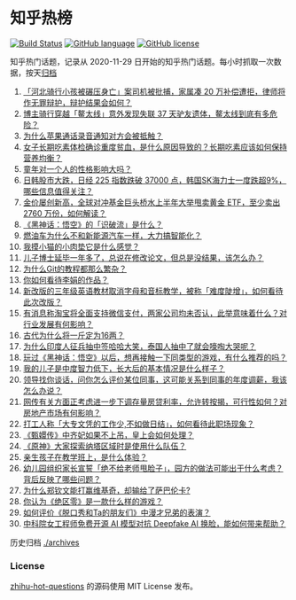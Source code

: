 # 知乎热榜
[![Build Status](https://github.com/ToWeLong/zhihu-hot-questions/workflows/CI/badge.svg)](https://github.com/ToWeLong/zhihu-hot-questions/actions)
[![GitHub language](https://img.shields.io/badge/language-golang-orange.svg)](https://golang.org/)
[![GitHub license](https://img.shields.io/github/license/ToWeLong/zhihu-hot-questions)](https://github.com/ToWeLong/zhihu-hot-questions/blob/main/LICENSE)

知乎热门话题，记录从 2020-11-29 日开始的知乎热门话题。每小时抓取一次数据，按天[归档](./archives)

<!-- BEGIN -->

1. [「河北骑行小孩被碾压身亡」案司机被批捕，家属凑 20 万补偿遭拒，律师将作无罪辩护，辩护结果会如何？](https://www.zhihu.com/question/666183896)
1. [博主骑行穿越「鳌太线」意外发现失联 37 天驴友遗体，鳌太线到底有多危险？](https://www.zhihu.com/question/666166090)
1. [为什么苹果通话录音通知对方会被抵触？](https://www.zhihu.com/question/663032757)
1. [女子长期吃素体检确诊重度贫血，是什么原因导致的？长期吃素应该如何保持营养均衡？](https://www.zhihu.com/question/666168953)
1. [童年对一个人的性格影响大吗？](https://www.zhihu.com/question/666194617)
1. [日韩股市大跌，日经 225 指数跌破 37000 点，韩国SK海力士一度跌超9%，哪些信息值得关注？](https://www.zhihu.com/question/666177255)
1. [金价屡创新高，全球对冲基金巨头桥水上半年大举甩卖黄金 ETF，至少卖出 2760 万份，如何解读？](https://www.zhihu.com/question/666064648)
1. [《黑神话：悟空》的「识破流」是什么？](https://www.zhihu.com/question/665617517)
1. [燃油车为什么不和新能源汽车一样，大力搞智能化？](https://www.zhihu.com/question/659505261)
1. [我摸小猫的小肉垫它是什么感觉？](https://www.zhihu.com/question/662832509)
1. [儿子博士延毕一年多了，总说在修改论文，但总是没结果，该怎么办？](https://www.zhihu.com/question/665844902)
1. [为什么Git的教程都那么繁杂？](https://www.zhihu.com/question/594294987)
1. [你如何看待李娟的作品？](https://www.zhihu.com/question/329042423)
1. [新改版的三年级英语教材取消字母和音标教学，被称「难度陡增」，如何看待此次改版？](https://www.zhihu.com/question/665929226)
1. [有消息称淘宝将全面支持微信支付，两家公司均未否认，此举意味着什么？对行业发展有何影响？](https://www.zhihu.com/question/666186706)
1. [古代为什么将一斤定为16两？](https://www.zhihu.com/question/633172439)
1. [为什么印度人征兵抽中签哈哈大笑，泰国人抽中了就会嚎啕大哭呢？](https://www.zhihu.com/question/665067194)
1. [玩过《黑神话：悟空》以后，想再接触一下同类型的游戏，有什么推荐的吗？](https://www.zhihu.com/question/665902357)
1. [我的儿子是中度智力低下，长大后的基本情况是什么样子？](https://www.zhihu.com/question/54525031)
1. [领导找你谈话，问你怎么评价某位同事，这可能关系到同事的年度调薪，我该怎么办说？](https://www.zhihu.com/question/662654151)
1. [网传有关方面正考虑进一步下调存量房贷利率，允许转按揭，可行性如何？对房地产市场有何影响？](https://www.zhihu.com/question/665930001)
1. [打工人称「大专文凭的工作少,不如做日结」，如何看待此职场现象？](https://www.zhihu.com/question/665693967)
1. [《甄嬛传》中齐妃如果不上吊，皇上会如何处理？](https://www.zhihu.com/question/665602969)
1. [《原神》大家探索纳塔区域时是使用什么队伍？](https://www.zhihu.com/question/666070271)
1. [亲生孩子在教学班上，是什么体验？](https://www.zhihu.com/question/665615396)
1. [幼儿园组织家长宣誓「绝不给老师甩脸子」，园方的做法可能出于什么考虑？背后反映了哪些问题？](https://www.zhihu.com/question/666093246)
1. [为什么郑钦文能打赢维基奇，却输给了萨巴伦卡?](https://www.zhihu.com/question/666157140)
1. [你认为《绝区零》是一款什么样的游戏？](https://www.zhihu.com/question/666058460)
1. [如何评价《脱口秀和Ta的朋友们》中漫才兄弟的表演？](https://www.zhihu.com/question/666111014)
1. [中科院女工程师免费开源 AI 模型对抗 Deepfake AI 换脸，能如何带来帮助？](https://www.zhihu.com/question/666171761)

<!-- END -->

历史归档 [./archives](./archives)


### License
[zhihu-hot-questions](https://github.com/towelong/zhihu-hot-questions) 的源码使用 MIT License 发布。